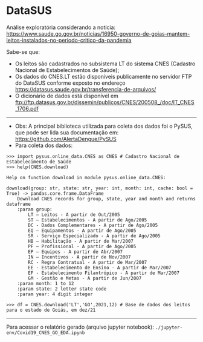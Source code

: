 # DataSUS

Análise exploratória considerando a notícia: https://www.saude.go.gov.br/noticias/16950-governo-de-goias-mantem-leitos-instalados-no-periodo-critico-da-pandemia

Sabe-se que:
* Os leitos são cadastrados no subsistema LT do sistema CNES (Cadastro Nacional de Estabelecimentos de Saúde);
* Os dados do CNES.LT estão disponíveis publicamente no servidor FTP do DataSUS conforme exposto no endereço https://datasus.saude.gov.br/transferencia-de-arquivos/
* O dicionário de dados está disponível em ftp://ftp.datasus.gov.br/dissemin/publicos/CNES/200508_/doc/IT_CNES_1706.pdf
---
* Obs: A principal biblioteca utilizada para coleta dos dados foi o PySUS, que pode ser lida sua documentação em: https://github.com/AlertaDengue/PySUS
* Para coleta dos dados:
```
>>> import pysus.online_data.CNES as CNES # Cadastro Nacional de Estabelecimento de Saúde
>>> help(CNES.download)

Help on function download in module pysus.online_data.CNES:

download(group: str, state: str, year: int, month: int, cache: bool = True) -> pandas.core.frame.DataFrame
    Download CNES records for group, state, year and month and returns dataframe
    :param group:
        LT – Leitos - A partir de Out/2005
        ST – Estabelecimentos - A partir de Ago/2005
        DC - Dados Complementares - A partir de Ago/2005
        EQ – Equipamentos - A partir de Ago/2005
        SR - Serviço Especializado - A partir de Ago/2005
        HB – Habilitação - A partir de Mar/2007
        PF – Profissional - A partir de Ago/2005
        EP – Equipes - A partir de Abr/2007
        IN – Incentivos - A partir de Nov/2007
        RC - Regra Contratual - A partir de Mar/2007
        EE - Estabelecimento de Ensino - A partir de Mar/2007
        EF - Estabelecimento Filantrópico - A partir de Mar/2007
        GM - Gestão e Metas - A partir de Jun/2007
    :param month: 1 to 12
    :param state: 2 letter state code
    :param year: 4 digit integer

>>> df = CNES.download('LT','GO',2021,12) # Base de dados dos leitos para o estado de Goiás, em dez/21
```
---
Para acessar o relatório gerado (arquivo jupyter notebook): ```./jupyter-env/Covid19_CNES_GO_EDA.ipynb```